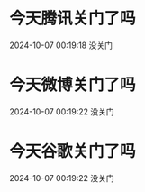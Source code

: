 # 今天腾讯关门了吗

2024-10-07 00:19:18 没关门

# 今天微博关门了吗

2024-10-07 00:19:22 没关门

# 今天谷歌关门了吗

2024-10-07 00:19:22 没关门

